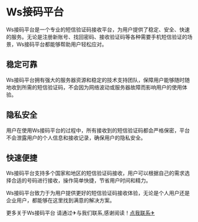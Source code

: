 # Ws接码平台

Ws接码平台是一个专业的短信验证码接收平台，为用户提供了稳定、安全、快速的服务。无论是注册新账号、找回密码、接收验证码等各种需要手机短信验证的场景，Ws接码平台都能够帮助用户轻松应对。

## 稳定可靠

Ws接码平台拥有强大的服务器资源和稳定的技术支持团队，保障用户能够随时随地收到所需的短信验证码，不会因为网络波动或服务器故障而影响用户的使用体验。

## 隐私安全

用户在使用Ws接码平台的过程中，所有接收到的短信验证码都会严格保密，平台不会泄露用户的个人信息和接收记录，确保用户的隐私安全。

## 快速便捷

Ws接码平台支持多个国家和地区的短信验证码接收，用户可以根据自己的需求选择合适的号码进行接收，操作简单快捷，节省用户时间和精力。

Ws接码平台致力于为用户提供更好的短信验证码接收体验，无论是个人用户还是企业用户，都能够在这里找到满意的解决方案。

更多关于Ws接码平台 请通过✈与我们联系,感谢阅读！[点我联系✈](https://ad.G208.com)